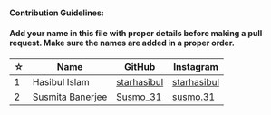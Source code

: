 #### Contribution Guidelines:

#### Add your name in this file with proper details before making a pull request. Make sure the names are added in a proper order.

| ☆ | Name | GitHub | Instagram |
| --- | --- | --- | --- |
| 1 | Hasibul Islam | [starhasibul](https://github.com/starhasibul) | [starhasibul](https://instagram.com/starhasibul) |
| 2 | Susmita Banerjee | [Susmo_31](https://github.com/Susmo31) | [susmo.31](https://www.instagram.com/susmo.31) |
